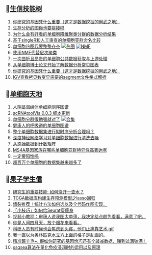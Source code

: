 ## 📝[生信技能树](https://github.com/ixxmu/mp_duty/issues?q=label%3A%E7%94%9F%E4%BF%A1%E6%8A%80%E8%83%BD%E6%A0%91+is%3Aclosed)
<!-- 1issueTable -->

1. [你研究的基因凭什么重要（这才是数据挖掘的用武之地）](https://github.com/ixxmu/mp_duty/issues/2592) 
2. [生存分析的图你也要拼接吗](https://github.com/ixxmu/mp_duty/issues/2591) 
3. [为什么会有好看的单细胞降维聚类分群的数据分析结果](https://github.com/ixxmu/mp_duty/issues/2572) 
4. [基于singleR和人工审查的单细胞亚群命名比较](https://github.com/ixxmu/mp_duty/issues/2567) 
5. [单细胞热图我要整整齐齐](https://github.com/ixxmu/mp_duty/issues/2566) [![热图](https://img.shields.io/github/labels/ixxmu/mp_duty/热图)](https://github.com/ixxmu/mp_duty/labels/热图) [![NMF](https://img.shields.io/github/labels/ixxmu/mp_duty/NMF)](https://github.com/ixxmu/mp_duty/labels/NMF)
6. [使用NMF代替层次聚类](https://github.com/ixxmu/mp_duty/issues/2565) 
7. [一次曲折且昂贵的单细胞公共数据获取与上游处理](https://github.com/ixxmu/mp_duty/issues/2564) 
8. [从单细胞博士论文开始了解数据分析常见图表](https://github.com/ixxmu/mp_duty/issues/2543) 
9. [你研究的基因凭什么重要（这才是数据挖掘的用武之地）](https://github.com/ixxmu/mp_duty/issues/2542) 
10. [IGV查看拷贝数变异需要的segment文件格式解析](https://github.com/ixxmu/mp_duty/issues/2504) 
<!-- 1issueTable -->
## 📝[单细胞天地](https://github.com/ixxmu/mp_duty/issues?q=label%3A%E5%8D%95%E7%BB%86%E8%83%9E%E5%A4%A9%E5%9C%B0+is%3Aclosed)
<!-- 2issueTable -->

1. [人阴茎海绵体单细胞测序图谱](https://github.com/ixxmu/mp_duty/issues/2590) 
2. [scRNAtoolVis 0.0.3 版本更新](https://github.com/ixxmu/mp_duty/issues/2559) 
3. [单细胞分群很勉强就对了](https://github.com/ixxmu/mp_duty/issues/2531) [![合集](https://img.shields.io/github/labels/ixxmu/mp_duty/合集)](https://github.com/ixxmu/mp_duty/labels/合集)
4. [健康人的呼吸道的单细胞图谱](https://github.com/ixxmu/mp_duty/issues/2502) 
5. [整个单细胞数据集进行拟时序分析合理吗？](https://github.com/ixxmu/mp_duty/issues/2501) 
6. [深度神经网络学习对单细胞数据进行清洗去噪](https://github.com/ixxmu/mp_duty/issues/2484) 
7. [从原始数据到计数矩阵](https://github.com/ixxmu/mp_duty/issues/2472) 
8. [MS4A基因家族在哪些单细胞亚群特异性高表达呢](https://github.com/ixxmu/mp_duty/issues/2462) 
9. [一定要阳性吗](https://github.com/ixxmu/mp_duty/issues/2353) 
10. [超百万个单细胞的数据集越来越多了](https://github.com/ixxmu/mp_duty/issues/2327) 
<!-- 2issueTable -->

## 📝[果子学生信](https://github.com/ixxmu/mp_duty/issues?q=label%3A%E6%9E%9C%E5%AD%90%E5%AD%A6%E7%94%9F%E4%BF%A1+is%3Aclosed)
<!-- 3issueTable -->

1. [研究生的重要技能: 如何烧开一壶水？](https://github.com/ixxmu/mp_duty/issues/2511) 
2. [TCGA数据库构建生存预测模型之lasso回归](https://github.com/ixxmu/mp_duty/issues/2473) 
3. [墙裂推荐！统计方法如何选以及全代码作图实现。](https://github.com/ixxmu/mp_duty/issues/2465) 
4. [「小技巧」如何给Seurat瘦瘦身](https://github.com/ixxmu/mp_duty/issues/2419) 
5. [视频小教程：审稿人说我图太单薄，我决定给点颜色看看，满意了吧。](https://github.com/ixxmu/mp_duty/issues/2350) 
6. [你是人间四月天，放个烟花来看看。](https://github.com/ixxmu/mp_duty/issues/2291) 
7. [科研人员有时候也会焦虑到头疼，他们止痛靠艺术.gif](https://github.com/ixxmu/mp_duty/issues/2290) 
8. [我一直以为奥林匹克水立方上面的格子是乱画的。](https://github.com/ixxmu/mp_duty/issues/2289) 
9. [精准薅羊毛~, 假如你研究的基因恰巧还有个敲减数据，赚到盆满钵满！](https://github.com/ixxmu/mp_duty/issues/2265) 
10. [ssgsea算法在量化免疫浸润时的运用以及原理](https://github.com/ixxmu/mp_duty/issues/2264) 
<!-- 3issueTable -->
